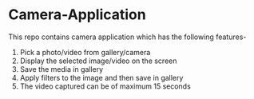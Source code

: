 # Camera-Application
This repo contains camera application which has the following features-
1. Pick a photo/video from gallery/camera
2. Display the selected image/video on the screen
3. Save the media in gallery
4. Apply filters to the image and then save in gallery
5. The video captured can be of maximum 15 seconds
